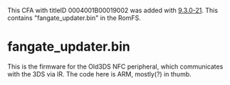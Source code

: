 This CFA with titleID 0004001B00019002 was added with
[9.3.0-21](9.3.0-21 "wikilink"). This contains "fangate_updater.bin" in
the RomFS.

# fangate_updater.bin

This is the firmware for the Old3DS NFC peripheral, which communicates
with the 3DS via IR. The code here is ARM, mostly(?) in thumb.